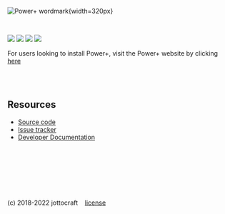 ![Power+ wordmark](https://i.imgur.com/upFXZF4.png){width=320px}

<br />

<a href="https://github.com/jottocraft/dtps/releases/latest"><img src="https://img.shields.io/github/release/jottocraft/dtps.svg" /></a>
<a href="https://powerplus.app"><img src="https://img.shields.io/website/https/powerplus.app.svg?label=server%20status" /></a>
<a href="https://github.com/jottocraft/dtps/actions?query=workflow%3Adeploy"><img src="https://github.com/jottocraft/dtps/workflows/deploy/badge.svg" /></a>
<a href="https://github.com/jottocraft/dtps/actions?query=workflow%3Adev"><img src="https://github.com/jottocraft/dtps/workflows/dev/badge.svg" /></a>

For users looking to install Power+, visit the Power+ website by clicking <a href="https://powerplus.app/?install=true">here</a>

<br /><br />

## Resources

- [Source code](https://bitbucket.org/jottocraft/dtps)
- [Issue tracker](https://jottocraft.atlassian.net/jira/software/c/projects/DTPS/issues)
- [Developer Documentation](https://powerplus.app/docs)

<br /><br /><br /><br /><br /><br />

(c) 2018-2022 jottocraft &nbsp;&nbsp; [license](https://github.com/jottocraft/dtps/blob/main/LICENSE)
